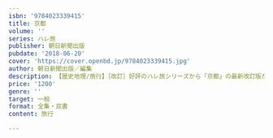 ```yaml
---
isbn: '9784023339415'
title: 京都
volume: ''
series: ハレ旅
publisher: 朝日新聞出版
pubdate: '2018-06-20'
cover: 'https://cover.openbd.jp/9784023339415.jpg'
author: 朝日新聞出版／編集
description: 【歴史地理/旅行】［改訂］好評のハレ旅シリーズから「京都」の最新改訂版が登場。最新スポットをアップデートしてリニューアル！
price: '1200'
genre: ''
target: 一般
format: 全集・双書
content: 旅行

---
```

